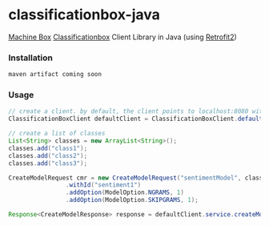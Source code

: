 # classificationbox-java

[Machine Box](0) [Classificationbox](1) Client Library in Java (using [Retrofit2](2))

### Installation

```java
maven artifact coming soon
```

### Usage 

```java
// create a client. by default, the client points to localhost:8080 without basic authentication
ClassificationBoxClient defaultClient = ClassificationBoxClient.defaultClient();

// create a list of classes
List<String> classes = new ArrayList<String>();
classes.add("class1");
classes.add("class2");
classes.add("class3");

CreateModelRequest cmr = new CreateModelRequest("sentimentModel", classes)
                .withId("sentiment1")
                .addOption(ModelOption.NGRAMS, 1)
                .addOption(ModelOption.SKIPGRAMS, 1);

Response<CreateModelResponse> response = defaultClient.service.createModel(cmr).execute();

```

[0]: https://machinebox.io/
[1]: https://machinebox.io/docs/classificationbox
[2]: https://square.github.io/retrofit/